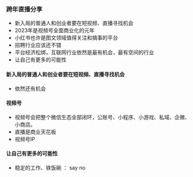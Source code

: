 ### 跨年直播分享

- 新入局的普通人和创业者要在短视频、直播寻找机会
- 2023年是视频号全面商业化的元年
- 小红书也许是图文领域值得关注和搞事的平台
- 招聘行业应该还不错
- 平台经济松绑，互联网行业依然是最有机会，最有空间的行业
- 让自己有更多的可能性

#### 新入局的普通人和创业者要在短视频、直播寻找机会

- 依然还有机会

#### 视频号

- 视频号会把整个微信生态全部闭环，公账号、小程序、小游戏、私域、企微、小商店。
- 直播是商业天花板
- 视频号IP
#### 让自己有更多的可能性

- 稳定的工作、铁饭碗 ： say no

